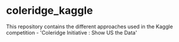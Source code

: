 # coleridge_kaggle
This repository contains the different approaches used in the Kaggle competition - 'Coleridge Initiative : Show US the Data'
